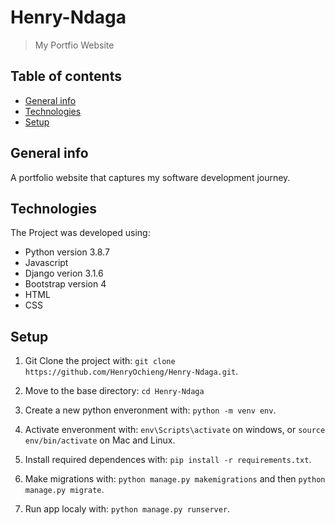 # Henry-Ndaga
> My Portfio Website

## Table of contents
* [General info](#general-info)
* [Technologies](#technologies)
* [Setup](#setup)

## General info
A portfolio website that captures my software development journey.
	
## Technologies
The Project was developed using:
* Python version 3.8.7
* Javascript
* Django verion 3.1.6
* Bootstrap version 4
* HTML
* CSS


## Setup

1. Git Clone the project with: ```git clone https://github.com/HenryOchieng/Henry-Ndaga.git```.

2. Move to the base directory: ```cd Henry-Ndaga```

3. Create a new python enveronment with: ```python -m venv env```.

4. Activate enveronment with: ```env\Scripts\activate``` on windows, or ```source env/bin/activate``` on Mac and Linux.

5. Install required dependences with: ```pip install -r requirements.txt```.

6. Make migrations with: ```python manage.py makemigrations``` and then ```python manage.py migrate```.

7. Run app localy with: ```python manage.py runserver```.
